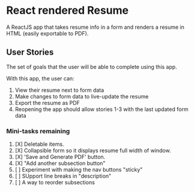 # React rendered Resume

A ReactJS app that takes resume info in a form and renders a resume in HTML (easily exportable to PDF).

## User Stories

The set of goals that the user will be able to complete using this app.

With this app, the user can:

1. View their resume next to form data
2. Make changes to form data to live-update the resume
3. Export the resume as PDF
4. Reopening the app should allow stories 1-3 with the last updated form data

### Mini-tasks remaining

1. [X] Deletable items.
2. [X] Collapsible form so it displays resume full width of window.
3. [X] 'Save and Generate PDF' button.
4. [X] "Add another subsection button"
5. [ ] Experiment with making the nav buttons "sticky"
6. [ ] SUpport line breaks in "description"
7. [ ] A way to reorder subsections
